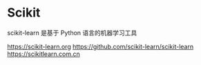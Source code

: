 # Scikit

scikit-learn 是基于 Python 语言的机器学习工具

https://scikit-learn.org
https://github.com/scikit-learn/scikit-learn
https://scikitlearn.com.cn
